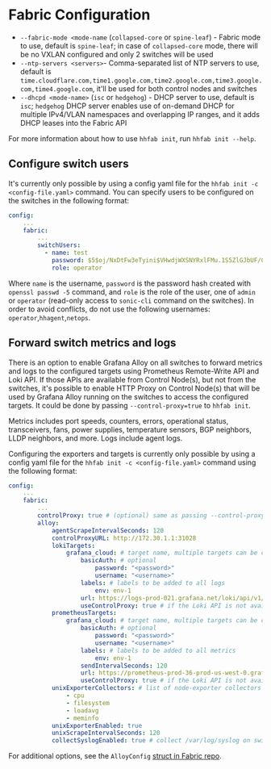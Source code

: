 # Fabric Configuration

* `--fabric-mode <mode-name` (`collapsed-core` or `spine-leaf`) - Fabric mode to use, default is `spine-leaf`; in case
    of `collapsed-core` mode, there will be no VXLAN configured and only 2 switches will be used
* `--ntp-servers <servers>`- Comma-separated list of NTP servers to use, default is
    `time.cloudflare.com,time1.google.com,time2.google.com,time3.google.com,time4.google.com`, it'll be used for both
    control nodes and switches
* `--dhcpd <mode-name>` (`isc` or `hedgehog`) - DHCP server to use, default is `isc`; `hedgehog` DHCP server enables
    use of on-demand DHCP for multiple IPv4/VLAN namespaces and overlapping IP ranges, and it adds DHCP leases
    into the Fabric API

For more information about how to use `hhfab init`, run `hhfab init --help`.

## Configure switch users

It's currently only possible by using a config yaml file for the `hhfab init -c <config-file.yaml>` command. You can
specify users to be configured on the switches in the following format:

```yaml
config:
    ...
    fabric:
        ...
        switchUsers:
          - name: test
            password: $5$oj/NxDtFw3eTyini$VHwdjWXSNYRxlFMu.1S5ZlGJbUF/CGmCAZIBroJlax4
            role: operator
```

Where `name` is the username, `password` is the password hash created with `openssl passwd -5` command, and `role` is
the role of the user, one of `admin` or `operator` (read-only access to `sonic-cli` command on the switches). In order to avoid conflicts, do not use the following usernames: `operator`,`hhagent`,`netops`.

## Forward switch metrics and logs

There is an option to enable Grafana Alloy on all switches to forward metrics and logs to the configured targets using
Prometheus Remote-Write API and Loki API. If those APIs are available from Control Node(s), but not from the switches,
it's possible to enable HTTP Proxy on Control Node(s) that will be used by Grafana Alloy running on the switches to
access the configured targets. It could be done by passing `--control-proxy=true` to `hhfab init`.

Metrics includes port speeds, counters, errors, operational status, transceivers, fans, power supplies, temperature
sensors, BGP neighbors, LLDP neighbors, and more. Logs include agent logs.

Configuring the exporters and targets is currently only possible by using a config yaml file for the
`hhfab init -c <config-file.yaml>` command using the following format:

```yaml
config:
    ...
    fabric:
        ...
        controlProxy: true # (optional) same as passing --control-proxy=true to hhfab init
        alloy:
            agentScrapeIntervalSeconds: 120
            controlProxyURL: http://172.30.1.1:31028
            lokiTargets:
                grafana_cloud: # target name, multiple targets can be configured
                    basicAuth: # optional
                        password: "<password>"
                        username: "<username>"
                    labels: # labels to be added to all logs
                        env: env-1
                    url: https://logs-prod-021.grafana.net/loki/api/v1/push
                    useControlProxy: true # if the Loki API is not available from the switches directly, use the Control Node as a proxy
            prometheusTargets:
                grafana_cloud: # target name, multiple targets can be configured
                    basicAuth: # optional
                        password: "<password>"
                        username: "<username>"
                    labels: # labels to be added to all metrics
                        env: env-1
                    sendIntervalSeconds: 120
                    url: https://prometheus-prod-36-prod-us-west-0.grafana.net/api/prom/push
                    useControlProxy: true # if the Loki API is not available from the switches directly, use the Control Node as a proxy
            unixExporterCollectors: # list of node-exporter collectors to enable, https://grafana.com/docs/alloy/latest/reference/components/prometheus.exporter.unix/#collectors-list
                - cpu
                - filesystem
                - loadavg
                - meminfo
            unixExporterEnabled: true
            unixScrapeIntervalSeconds: 120
            collectSyslogEnabled: true # collect /var/log/syslog on switches and forward to the lokiTargets
```

For additional options, see the `AlloyConfig` [struct in Fabric repo](https://github.com/githedgehog/fabric/blob/master/api/meta/alloy.go).
